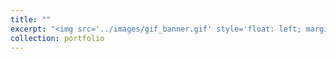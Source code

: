 ```yaml
---
title: ""
excerpt: "<img src='../images/gif_banner.gif' style='float: left; margin-right: 10px; width: 100%;'>"
collection: portfolio
---
```

